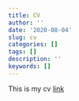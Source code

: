 ```yaml
---
title: CV
author: ''
date: '2020-08-04'
slug: cv
categories: []
tags: []
description: ''
keywords: []
---
```


This is my cv [link](https://github.com/fishing-glitch/test-cv/raw/master/Faizaan%20Shahid%20CV.pdf)
